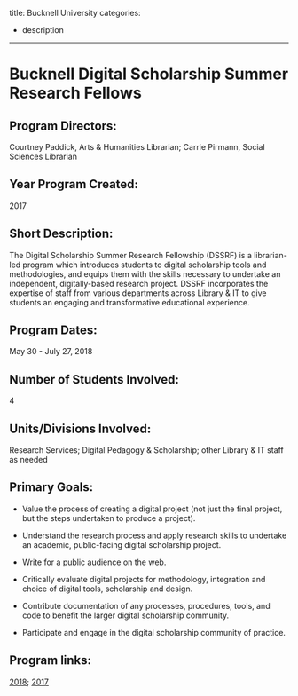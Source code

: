 title: Bucknell University
categories:
  - description
---

# Bucknell Digital Scholarship Summer Research Fellows

## Program Directors: 

Courtney Paddick, Arts & Humanities Librarian; Carrie Pirmann, Social Sciences Librarian

## Year Program Created: 

2017

## Short Description: 

The Digital Scholarship Summer Research Fellowship (DSSRF) is a librarian-led program which introduces students to digital scholarship tools and methodologies, and equips them with the skills necessary to undertake an independent, digitally-based research project. DSSRF incorporates the expertise of staff from various departments across Library & IT to give students an engaging and transformative educational experience.

## Program Dates: 

May 30 - July 27, 2018

## Number of Students Involved:

4

## Units/Divisions Involved: 

Research Services; Digital Pedagogy & Scholarship; other Library & IT staff as needed

## Primary Goals: 
  - Value the process of creating a digital project (not just the final project, but the steps undertaken to produce a project).

  - Understand the research process and apply research skills to undertake an academic, public-facing digital scholarship project.

  - Write for a public audience on the web.
  
  - Critically evaluate digital projects for methodology, integration and choice of digital tools, scholarship and design.
  
  - Contribute documentation of any processes, procedures, tools, and code to benefit the larger digital scholarship community.
  
  - Participate and engage in the digital scholarship community of practice.
  
## Program links: 

[2018](http://dssrf2018.blogs.bucknell.edu/); [2017](http://dssrf.blogs.bucknell.edu/)
